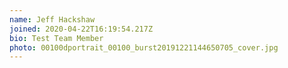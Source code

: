 ```yaml
---
name: Jeff Hackshaw
joined: 2020-04-22T16:19:54.217Z
bio: Test Team Member
photo: 00100dportrait_00100_burst20191221144650705_cover.jpg
---
```

